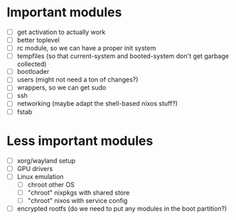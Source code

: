 # Important modules
- [ ] get activation to actually work
- [ ] better toplevel
- [ ] rc module, so we can have a proper init system
- [ ] tempfiles (so that current-system and booted-system don't get garbage collected)
- [ ] bootloader
- [ ] users (might not need a ton of changes?)
- [ ] wrappers, so we can get sudo
- [ ] ssh
- [ ] networking (maybe adapt the shell-based nixos stuff?)
- [ ] fstab

# Less important modules
- [ ] xorg/wayland setup
- [ ] GPU drivers
- [ ] Linux emulation
    - [ ] chroot other OS
    - [ ] "chroot" nixpkgs with shared store
    - [ ] "chroot" nixos with service config
- [ ] encrypted rootfs (do we need to put any modules in the boot partition?)
